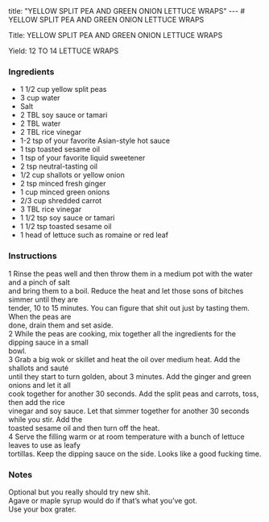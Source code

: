<!DOCTYPE HTML PUBLIC "-//W3C//DTD HTML 4.0 Transitional//EN">
<html>
  <head>
  title: "YELLOW SPLIT PEA AND GREEN ONION LETTUCE WRAPS"
---
# YELLOW SPLIT PEA AND GREEN ONION LETTUCE WRAPS<link rel='stylesheet' href='style.css' type='text/css'><meta http-equiv="Content-Style-Stype" content="text/css">
     <meta http-equiv="Content-Type" content="text/html;charset=utf-8">
     </head><body><div class="recipe" itemscope itemtype="http://schema.org/Recipe"><div class='header'><p class="title"><span class="label">Title:</span> <span itemprop="name">YELLOW SPLIT PEA AND GREEN ONION LETTUCE WRAPS</span></p>
<p class="yields"><span class="label">Yield:</span> <span itemprop="recipeYield">12 TO 14 LETTUCE WRAPS</span></p>
</div><div class="ing"><h3>Ingredients</h3><ul class="ing"><li class="ing" itemprop="ingredients">1 1/2 cup yellow split peas </li>
<li class="ing" itemprop="ingredients">3 cup water </li>
<li class="ing" itemprop="ingredients">Salt </li>
<li class="ing" itemprop="ingredients">2 TBL soy sauce or tamari </li>
<li class="ing" itemprop="ingredients">2 TBL water </li>
<li class="ing" itemprop="ingredients">2 TBL rice vinegar </li>
<li class="ing" itemprop="ingredients">1-2 tsp of your favorite Asian-style hot sauce </li>
<li class="ing" itemprop="ingredients">1 tsp toasted sesame oil </li>
<li class="ing" itemprop="ingredients">1 tsp of your favorite liquid sweetener </li>
<li class="ing" itemprop="ingredients">2 tsp neutral-tasting oil </li>
<li class="ing" itemprop="ingredients">1/2 cup shallots or yellow onion </li>
<li class="ing" itemprop="ingredients">2 tsp minced fresh ginger </li>
<li class="ing" itemprop="ingredients">1 cup minced green onions </li>
<li class="ing" itemprop="ingredients">2/3 cup shredded carrot </li>
<li class="ing" itemprop="ingredients">3 TBL rice vinegar </li>
<li class="ing" itemprop="ingredients">1 1/2 tsp soy sauce or tamari </li>
<li class="ing" itemprop="ingredients">1 1/2 tsp toasted sesame oil </li>
<li class="ing" itemprop="ingredients">1 head of lettuce such as romaine or red leaf </li>
</ul>
</div>
<div class="instructions"><h3 class="Instructions">Instructions</h3><div itemprop="recipeInstructions"><p>1 Rinse the peas well and then throw them in a medium pot with the water and a pinch of salt<br>and bring them to a boil. Reduce the heat and let those sons of bitches simmer until they are<br>tender, 10 to 15 minutes. You can figure that shit out just by tasting them. When the peas are<br>done, drain them and set aside.<br>2 While the peas are cooking, mix together all the ingredients for the dipping sauce in a small<br>bowl.<br>3 Grab a big wok or skillet and heat the oil over medium heat. Add the shallots and sauté<br>until they start to turn golden, about 3 minutes. Add the ginger and green onions and let it all<br>cook together for another 30 seconds. Add the split peas and carrots, toss, then add the rice<br>vinegar and soy sauce. Let that simmer together for another 30 seconds while you stir. Add the<br>toasted sesame oil and then turn off the heat.<br>4 Serve the filling warm or at room temperature with a bunch of lettuce leaves to use as leafy<br>tortillas. Keep the dipping sauce on the side. Looks like a good fucking time.</p></div></div><div class="modifications"><h3 class="Notes">Notes</h3><p>Optional but you really should try new shit.<br> Agave or maple syrup would do if that’s what you’ve got.<br> Use your box grater.</p></div></div>

</body>
</html>